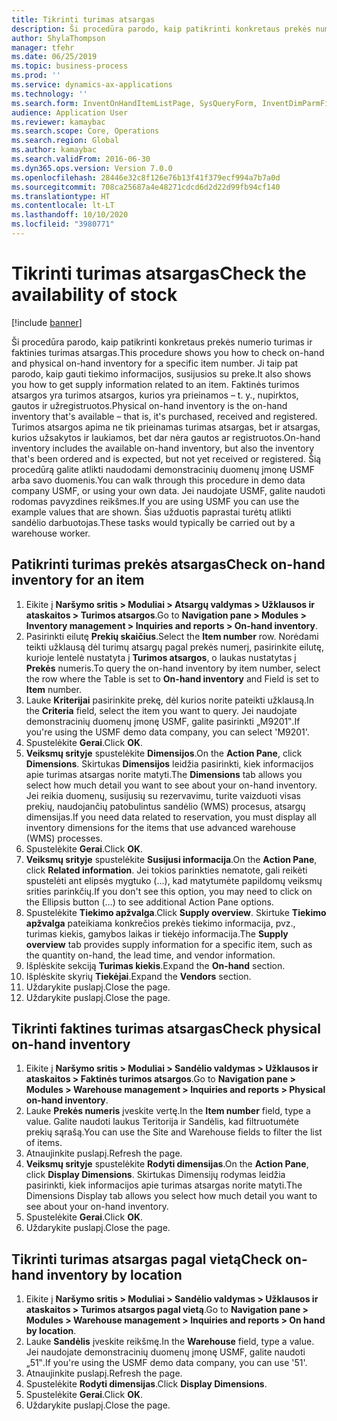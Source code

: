 ```yaml
---
title: Tikrinti turimas atsargas
description: Ši procedūra parodo, kaip patikrinti konkretaus prekės numerio turimas ir faktinies turimas atsargas.
author: ShylaThompson
manager: tfehr
ms.date: 06/25/2019
ms.topic: business-process
ms.prod: ''
ms.service: dynamics-ax-applications
ms.technology: ''
ms.search.form: InventOnHandItemListPage, SysQueryForm, InventDimParmFixed, InventSupply, DefaultDashboard, WHSInventPhysicalOnhand, WHSOnHand, InventOnhandItem
audience: Application User
ms.reviewer: kamaybac
ms.search.scope: Core, Operations
ms.search.region: Global
ms.author: kamaybac
ms.search.validFrom: 2016-06-30
ms.dyn365.ops.version: Version 7.0.0
ms.openlocfilehash: 28446e32c8f126e76b13f41f379ecf994a7b7a0d
ms.sourcegitcommit: 708ca25687a4e48271cdcd6d2d22d99fb94cf140
ms.translationtype: HT
ms.contentlocale: lt-LT
ms.lasthandoff: 10/10/2020
ms.locfileid: "3980771"
---
```

# <a name="check-the-availability-of-stock"></a><span data-ttu-id="2cef9-103">Tikrinti turimas atsargas</span><span class="sxs-lookup"><span data-stu-id="2cef9-103">Check the availability of stock</span></span>

[!include [banner](../../includes/banner.md)]

<span data-ttu-id="2cef9-104">Ši procedūra parodo, kaip patikrinti konkretaus prekės numerio turimas ir faktinies turimas atsargas.</span><span class="sxs-lookup"><span data-stu-id="2cef9-104">This procedure shows you how to check on-hand and physical on-hand inventory for a specific item number.</span></span> <span data-ttu-id="2cef9-105">Ji taip pat parodo, kaip gauti tiekimo informacijos, susijusios su preke.</span><span class="sxs-lookup"><span data-stu-id="2cef9-105">It also shows you how to get supply information related to an item.</span></span> <span data-ttu-id="2cef9-106">Faktinės turimos atsargos yra turimos atsargos, kurios yra prieinamos – t. y., nupirktos, gautos ir užregistruotos.</span><span class="sxs-lookup"><span data-stu-id="2cef9-106">Physical on-hand inventory is the on-hand inventory that's available – that is, it's purchased, received and registered.</span></span> <span data-ttu-id="2cef9-107">Turimos atsargos apima ne tik prieinamas turimas atsargas, bet ir atsargas, kurios užsakytos ir laukiamos, bet dar nėra gautos ar registruotos.</span><span class="sxs-lookup"><span data-stu-id="2cef9-107">On-hand inventory includes the available on-hand inventory, but also the inventory that's been ordered and is expected, but not yet received or registered.</span></span> <span data-ttu-id="2cef9-108">Šią procedūrą galite atlikti naudodami demonstracinių duomenų įmonę USMF arba savo duomenis.</span><span class="sxs-lookup"><span data-stu-id="2cef9-108">You can walk through this procedure in demo data company USMF, or using your own data.</span></span> <span data-ttu-id="2cef9-109">Jei naudojate USMF, galite naudoti rodomas pavyzdines reikšmes.</span><span class="sxs-lookup"><span data-stu-id="2cef9-109">If you are using USMF you can use the example values that are shown.</span></span> <span data-ttu-id="2cef9-110">Šias užduotis paprastai turėtų atlikti sandėlio darbuotojas.</span><span class="sxs-lookup"><span data-stu-id="2cef9-110">These tasks would typically be carried out by a warehouse worker.</span></span>


## <a name="check-on-hand-inventory-for-an-item"></a><span data-ttu-id="2cef9-111">Patikrinti turimas prekės atsargas</span><span class="sxs-lookup"><span data-stu-id="2cef9-111">Check on-hand inventory for an item</span></span>
1. <span data-ttu-id="2cef9-112">Eikite į **Naršymo sritis > Moduliai > Atsargų valdymas > Užklausos ir ataskaitos > Turimos atsargos**.</span><span class="sxs-lookup"><span data-stu-id="2cef9-112">Go to **Navigation pane > Modules > Inventory management > Inquiries and reports > On-hand inventory**.</span></span>
2. <span data-ttu-id="2cef9-113">Pasirinkti eilutę **Prekių skaičius**.</span><span class="sxs-lookup"><span data-stu-id="2cef9-113">Select the **Item number** row.</span></span> <span data-ttu-id="2cef9-114">Norėdami teikti užklausą dėl turimų atsargų pagal prekės numerį, pasirinkite eilutę, kurioje lentelė nustatyta į **Turimos atsargos**, o laukas nustatytas į **Prekės** numeris.</span><span class="sxs-lookup"><span data-stu-id="2cef9-114">To query the on-hand inventory by item number, select the row where the Table is set to **On-hand inventory** and Field is set to **Item** number.</span></span>
3. <span data-ttu-id="2cef9-115">Lauke **Kriterijai** pasirinkite prekę, dėl kurios norite pateikti užklausą.</span><span class="sxs-lookup"><span data-stu-id="2cef9-115">In the **Criteria** field, select the item you want to query.</span></span> <span data-ttu-id="2cef9-116">Jei naudojate demonstracinių duomenų įmonę USMF, galite pasirinkti „M9201‟.</span><span class="sxs-lookup"><span data-stu-id="2cef9-116">If you're using the USMF demo data company, you can select 'M9201'.</span></span>  
4. <span data-ttu-id="2cef9-117">Spustelėkite **Gerai**.</span><span class="sxs-lookup"><span data-stu-id="2cef9-117">Click **OK**.</span></span>
5. <span data-ttu-id="2cef9-118">**Veiksmų srityje** spustelėkite **Dimensijos**.</span><span class="sxs-lookup"><span data-stu-id="2cef9-118">On the **Action Pane**, click **Dimensions**.</span></span> <span data-ttu-id="2cef9-119">Skirtukas **Dimensijos** leidžia pasirinkti, kiek informacijos apie turimas atsargas norite matyti.</span><span class="sxs-lookup"><span data-stu-id="2cef9-119">The **Dimensions** tab allows you select how much detail you want to see about your on-hand inventory.</span></span> <span data-ttu-id="2cef9-120">Jei reikia duomenų, susijusių su rezervavimu, turite vaizduoti visas prekių, naudojančių patobulintus sandėlio (WMS) procesus, atsargų dimensijas.</span><span class="sxs-lookup"><span data-stu-id="2cef9-120">If you need data related to reservation, you must display all inventory dimensions for the items that use advanced warehouse (WMS) processes.</span></span>
6. <span data-ttu-id="2cef9-121">Spustelėkite **Gerai**.</span><span class="sxs-lookup"><span data-stu-id="2cef9-121">Click **OK**.</span></span>
7. <span data-ttu-id="2cef9-122">**Veiksmų srityje** spustelėkite **Susijusi informacija**.</span><span class="sxs-lookup"><span data-stu-id="2cef9-122">On the **Action Pane**, click **Related information**.</span></span> <span data-ttu-id="2cef9-123">Jei tokios parinkties nematote, gali reikėti spustelėti ant elipsės mygtuko (...), kad matytumėte papildomų veiksmų srities parinkčių.</span><span class="sxs-lookup"><span data-stu-id="2cef9-123">If you don't see this option, you may need to click on the Ellipsis button (…) to see additional Action Pane options.</span></span>
8. <span data-ttu-id="2cef9-124">Spustelėkite **Tiekimo apžvalga**.</span><span class="sxs-lookup"><span data-stu-id="2cef9-124">Click **Supply overview**.</span></span> <span data-ttu-id="2cef9-125">Skirtuke **Tiekimo apžvalga** pateikiama konkrečios prekės tiekimo informacija, pvz., turimas kiekis, gamybos laikas ir tiekėjo informacija.</span><span class="sxs-lookup"><span data-stu-id="2cef9-125">The **Supply overview** tab provides supply information for a specific item, such as the quantity on-hand, the lead time, and vendor information.</span></span>  
9. <span data-ttu-id="2cef9-126">Išplėskite sekciją **Turimas kiekis**.</span><span class="sxs-lookup"><span data-stu-id="2cef9-126">Expand the **On-hand** section.</span></span>
10. <span data-ttu-id="2cef9-127">Išplėskite skyrių **Tiekėjai**.</span><span class="sxs-lookup"><span data-stu-id="2cef9-127">Expand the **Vendors** section.</span></span>
11. <span data-ttu-id="2cef9-128">Uždarykite puslapį.</span><span class="sxs-lookup"><span data-stu-id="2cef9-128">Close the page.</span></span>
12. <span data-ttu-id="2cef9-129">Uždarykite puslapį.</span><span class="sxs-lookup"><span data-stu-id="2cef9-129">Close the page.</span></span>

## <a name="check-physical-on-hand-inventory"></a><span data-ttu-id="2cef9-130">Tikrinti faktines turimas atsargas</span><span class="sxs-lookup"><span data-stu-id="2cef9-130">Check physical on-hand inventory</span></span>
1. <span data-ttu-id="2cef9-131">Eikite į **Naršymo sritis > Moduliai > Sandėlio valdymas > Užklausos ir ataskaitos > Faktinės turimos atsargos**.</span><span class="sxs-lookup"><span data-stu-id="2cef9-131">Go to **Navigation pane > Modules > Warehouse management > Inquiries and reports > Physical on-hand inventory**.</span></span>
2. <span data-ttu-id="2cef9-132">Lauke **Prekės numeris** įveskite vertę.</span><span class="sxs-lookup"><span data-stu-id="2cef9-132">In the **Item number** field, type a value.</span></span> <span data-ttu-id="2cef9-133">Galite naudoti laukus Teritorija ir Sandėlis, kad filtruotumėte prekių sąrašą.</span><span class="sxs-lookup"><span data-stu-id="2cef9-133">You can use the Site and Warehouse fields to filter the list of items.</span></span> 
3. <span data-ttu-id="2cef9-134">Atnaujinkite puslapį.</span><span class="sxs-lookup"><span data-stu-id="2cef9-134">Refresh the page.</span></span>
4. <span data-ttu-id="2cef9-135">**Veiksmų srityje** spustelėkite **Rodyti dimensijas**.</span><span class="sxs-lookup"><span data-stu-id="2cef9-135">On the **Action Pane**, click **Display Dimensions**.</span></span> <span data-ttu-id="2cef9-136">Skirtukas Dimensijų rodymas leidžia pasirinkti, kiek informacijos apie turimas atsargas norite matyti.</span><span class="sxs-lookup"><span data-stu-id="2cef9-136">The Dimensions Display tab allows you select how much detail you want to see about your on-hand inventory.</span></span>
5. <span data-ttu-id="2cef9-137">Spustelėkite **Gerai**.</span><span class="sxs-lookup"><span data-stu-id="2cef9-137">Click **OK**.</span></span>
6. <span data-ttu-id="2cef9-138">Uždarykite puslapį.</span><span class="sxs-lookup"><span data-stu-id="2cef9-138">Close the page.</span></span>

## <a name="check-on-hand-inventory-by-location"></a><span data-ttu-id="2cef9-139">Tikrinti turimas atsargas pagal vietą</span><span class="sxs-lookup"><span data-stu-id="2cef9-139">Check on-hand inventory by location</span></span>
1. <span data-ttu-id="2cef9-140">Eikite į **Naršymo sritis > Moduliai > Sandėlio valdymas > Užklausos ir ataskaitos > Turimos atsargos pagal vietą**.</span><span class="sxs-lookup"><span data-stu-id="2cef9-140">Go to **Navigation pane > Modules > Warehouse management > Inquiries and reports > On hand by location**.</span></span>
2. <span data-ttu-id="2cef9-141">Lauke **Sandėlis** įveskite reikšmę.</span><span class="sxs-lookup"><span data-stu-id="2cef9-141">In the **Warehouse** field, type a value.</span></span> <span data-ttu-id="2cef9-142">Jei naudojate demonstracinių duomenų įmonę USMF, galite naudoti „51‟.</span><span class="sxs-lookup"><span data-stu-id="2cef9-142">If you're using the USMF demo data company, you can use '51'.</span></span>  
3. <span data-ttu-id="2cef9-143">Atnaujinkite puslapį.</span><span class="sxs-lookup"><span data-stu-id="2cef9-143">Refresh the page.</span></span>
4. <span data-ttu-id="2cef9-144">Spustelėkite **Rodyti dimensijas**.</span><span class="sxs-lookup"><span data-stu-id="2cef9-144">Click **Display Dimensions**.</span></span>
5. <span data-ttu-id="2cef9-145">Spustelėkite **Gerai**.</span><span class="sxs-lookup"><span data-stu-id="2cef9-145">Click **OK**.</span></span>
6. <span data-ttu-id="2cef9-146">Uždarykite puslapį.</span><span class="sxs-lookup"><span data-stu-id="2cef9-146">Close the page.</span></span>

